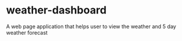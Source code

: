 # weather-dashboard
A web page application that helps user to view the weather and 5 day weather forecast
